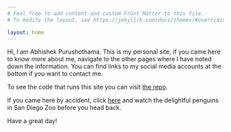 ```yaml
---
# Feel free to add content and custom Front Matter to this file.
# To modify the layout, see https://jekyllrb.com/docs/themes/#overriding-theme-defaults

layout: home
---
```


Hi, I am Abhishek Purushothama.
This is my personal site, if you came here to know more about me, navigate to the other pages where I have noted down the information. 
You can find links to my social media accounts at the bottom if you want to contact me.

To see the code that runs this site you can visit [the repo](https://github.com/Abhishek-P/Abhishek-P.github.io).

If you came here by accident, click [here](https://zoo.sandiegozoo.org/cams/penguin-cam) and watch the delightful penguins in San Diego Zoo before you head back. 

Have a great day!
